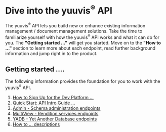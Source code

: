 <h1>Dive into the yuuvis<sup>®</sup> API</h1>
<p>The yuuvis<sup>®</sup> API lets you build new or enhance existing information management / document management solutions. Take the time to familiarize yourself with how the yuuvis<sup>®</sup> API works and what it can do for you. The <b>"Getting started ..."</b> will get you started. Move on to the <b>"How to ..."</b> section to learn more about each endpoint, read further background information and jump right in to the product.</p>
<h2>Getting started ....</h2>
<p>The following information provides the foundation for you to work with the yuuvis<sup>®</sup> API.</p>
<ol>
   <li><a href="https://yuuvis.io/" target="_blank">How to Sign Up for the Dev Platform ...</a></li>
   <li><a href="https://github.com/yuuvis/Documentation/wiki/Quick-start" target="_blank">Quick Start: API Intro Guide ...</a></li>
   <li><a href="https://github.com/yuuvis/Documentation/wiki/Admin" target="_blank">Admin - Schema administration endpoints</a></li>
   <li><a href="https://github.com/yuuvis/Documentation/wiki/MultiView" target="_blank">MultiView - Rendition services endpoints</a></li>
   <li><a href="https://github.com/yuuvis/Documentation/wiki/YADB" target="_blank">YADB - Yet Another Database endpoints</a></li>
   <li><a href="https://github.com/yuuvis/Documentation/wiki/" target="_blank">How to ... descriptions</a></li>
   </ol>
